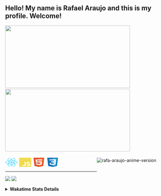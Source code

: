 ## Hello! My name is Rafael Araujo and this is my profile. Welcome!

<div>
  <img height="200"  width="400" src="https://github-readme-stats.vercel.app/api?username=rafa-araujo&show_icons=true&theme=dracula&include_all_commits=true&count_private=true"/>
  <img height="200" width="400" src="https://github-readme-stats.vercel.app/api/top-langs/?username=rafa-araujo&layout=compact&langs_count=7&theme=dracula"/>
</div>

<div style="display: inline_block"><br>
  <img align="center" alt="Rafa-React" height="30" width="40" src="https://raw.githubusercontent.com/devicons/devicon/master/icons/react/react-original.svg">
  <img align="center" alt="Rafa-Js" height="30" width="40" src="https://raw.githubusercontent.com/devicons/devicon/master/icons/javascript/javascript-plain.svg">
  <img align="center" alt="Rafa-HTML" height="30" width="40" src="https://raw.githubusercontent.com/devicons/devicon/master/icons/html5/html5-original.svg">
  <img align="center" alt="Rafa-CSS" height="30" width="40" src="https://raw.githubusercontent.com/devicons/devicon/master/icons/css3/css3-original.svg">
  <img align="right" height="200" width="210" alt="rafa-araujo-anime-version" src="https://cdn.discordapp.com/attachments/872942902454681690/872943127726538823/mygif.gif">
</div>

 * * *
 
 <a href = "mailto:rafacarlosaraujo@gmail.com"><img src="https://img.shields.io/badge/-Gmail-%23333?style=for-the-badge&logo=gmail&logoColor=white" target="_blank"></a>
  <a href="https://www.linkedin.com/in/rafael-carlos-ara%C3%BAjo" target="_blank"><img src="https://img.shields.io/badge/-LinkedIn-%230077B5?style=for-the-badge&logo=linkedin&logoColor=white" target="_blank"></a>

<details>
  <summary><b>Wakatime Stats Details</b></summary>
       <div align="justify">
        
<!--START_SECTION:waka-->
![Code Time](http://img.shields.io/badge/Code%20Time-0%20secs-blue)

![Profile Views](http://img.shields.io/badge/Profile%20Views-3-blue)

**🐱 My GitHub Data** 

> 🏆 51 Contributions in the Year 2022
 > 
> 📦 72.8 kB Used in GitHub's Storage 
 > 
> 💼 Opted to Hire
 > 
> 📜 9 Public Repositories 
 > 
> 🔑 0 Private Repositories  
 > 
**I'm a Night 🦉** 

```text
🌞 Morning    17 commits     ███░░░░░░░░░░░░░░░░░░░░░░   12.88% 
🌆 Daytime    32 commits     ██████░░░░░░░░░░░░░░░░░░░   24.24% 
🌃 Evening    63 commits     ████████████░░░░░░░░░░░░░   47.73% 
🌙 Night      20 commits     ███░░░░░░░░░░░░░░░░░░░░░░   15.15%

```
📅 **I'm Most Productive on Monday** 

```text
Monday       34 commits     ██████░░░░░░░░░░░░░░░░░░░   25.76% 
Tuesday      18 commits     ███░░░░░░░░░░░░░░░░░░░░░░   13.64% 
Wednesday    20 commits     ███░░░░░░░░░░░░░░░░░░░░░░   15.15% 
Thursday     20 commits     ███░░░░░░░░░░░░░░░░░░░░░░   15.15% 
Friday       21 commits     ████░░░░░░░░░░░░░░░░░░░░░   15.91% 
Saturday     13 commits     ██░░░░░░░░░░░░░░░░░░░░░░░   9.85% 
Sunday       6 commits      █░░░░░░░░░░░░░░░░░░░░░░░░   4.55%

```


📊 **This Week I Spent My Time On** 

```text
⌚︎ Time Zone: America/Sao_Paulo

💬 Programming Languages: 
CSS                      2 hrs 13 mins       ████████████████░░░░░░░░░   66.49% 
HTML                     1 hr 7 mins         ████████░░░░░░░░░░░░░░░░░   33.51%

🔥 Editors: 
VS Code                  3 hrs 21 mins       █████████████████████████   100.0%

🐱‍💻 Projects: 
Landing Page             2 hrs 33 mins       ███████████████████░░░░░░   76.58% 
rafa-araujo.github.io    47 mins             █████░░░░░░░░░░░░░░░░░░░░   23.42%

💻 Operating System: 
Linux                    3 hrs 21 mins       █████████████████████████   100.0%

```

**I Mostly Code in HTML** 

```text
HTML                     1 repo              ████████░░░░░░░░░░░░░░░░░   33.33% 
CSS                      1 repo              ████████░░░░░░░░░░░░░░░░░   33.33% 
JavaScript               1 repo              ████████░░░░░░░░░░░░░░░░░   33.33%

```


**Timeline**

![Chart not found](https://raw.githubusercontent.com/rafa-araujo/rafa-araujo/main/charts/bar_graph.png) 


 Last Updated on 13/05/2022 18:48:27 UTC
<!--END_SECTION:waka-->

  </details> 
</div>
